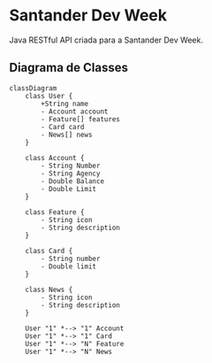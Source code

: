 # Santander Dev Week

Java RESTful API criada para a Santander Dev Week.

## Diagrama de Classes

```mermaid
classDiagram
    class User {
        +String name
        - Account account
        - Feature[] features
        - Card card
        - News[] news
    }

    class Account {
        - String Number
        - String Agency
        - Double Balance
        - Double Limit
    }

    class Feature {
        - String icon
        - String description
    }

    class Card {
        - String number
        - Double limit
    }

    class News {
        - String icon
        - String description
    }

    User "1" *--> "1" Account
    User "1" *--> "1" Card
    User "1" *--> "N" Feature
    User "1" *--> "N" News
```
